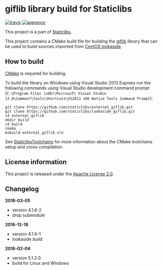 giflib library build for Staticlibs
===================================

[![travis](https://travis-ci.org/staticlibs/external_giflib.svg?branch=master)](https://travis-ci.org/staticlibs/external_giflib)
[![appveyor](https://ci.appveyor.com/api/projects/status/github/staticlibs/external_giflib?svg=true)](https://ci.appveyor.com/project/staticlibs/external-giflib)

This project is a part of [Staticlibs](http://staticlibs.net/).

This project contains a CMake build file for building the [giflib](http://giflib.sourceforge.net/) library that
can be used to build sources imported from [CentOS lookaside](https://github.com/staticlibs/lookaside_giflib.git).

How to build
------------

[CMake](http://cmake.org/) is required for building.

To build the library on Windows using Visual Studio 2013 Express run the following commands using
Visual Studio development command prompt 
(`C:\Program Files (x86)\Microsoft Visual Studio 12.0\Common7\Tools\Shortcuts\VS2013 x86 Native Tools Command Prompt`):

    git clone https://github.com/staticlibs/external_giflib.git
    git clone https://github.com/staticlibs/lookaside_giflib.git
    cd external_giflib
    mkdir build
    cd build
    cmake ..
    msbuild external_giflib.sln

See [StaticlibsToolchains](https://github.com/staticlibs/wiki/wiki/StaticlibsToolchains) for 
more information about the CMake toolchains setup and cross-compilation.

License information
-------------------

This project is released under the [Apache License 2.0](http://www.apache.org/licenses/LICENSE-2.0).

Changelog
---------

**2018-03-05**

 * version 4.1.6-2
 * drop submodule

**2016-12-18**

 * version 4.1.6-1
 * lookaside build

**2016-02-04**

 * version 5.1.2.0
 * build for Linux and Windows
